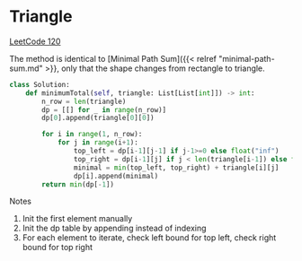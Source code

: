 # Triangle

<!--more-->

[LeetCode 120](https://leetcode.com/problems/triangle)

The method is identical to [Minimal Path Sum]({{< relref "minimal-path-sum.md" >}}, only that the shape changes from rectangle to triangle.

```python
class Solution:
    def minimumTotal(self, triangle: List[List[int]]) -> int:
        n_row = len(triangle)
        dp = [[] for _ in range(n_row)]
        dp[0].append(triangle[0][0])

        for i in range(1, n_row):
            for j in range(i+1):
                top_left = dp[i-1][j-1] if j-1>=0 else float("inf")
                top_right = dp[i-1][j] if j < len(triangle[i-1]) else float("inf")
                minimal = min(top_left, top_right) + triangle[i][j]
                dp[i].append(minimal)
        return min(dp[-1])
```

Notes
1. Init the first element manually
2. Init the dp table by appending instead of indexing
3. For each element to iterate, check left bound for top left, check right bound for top right
